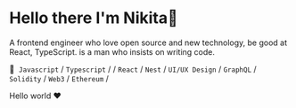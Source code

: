 <h1>Hello there I'm Nikita👋 </h1>

A frontend engineer who love open source and new technology, be good at React, TypeScript. is a man who insists on writing code.

💼&nbsp; <code>Javascript</code> / <code>Typescript</code> /
/ <code>React</code> / <code>Nest</code> / <code>UI/UX Design</code> 
/ <code>GraphQL</code> / <code>Solidity</code> / <code>Web3</code> / <code>Ethereum</code> /

Hello world ❤
